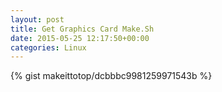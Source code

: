 ```yaml
---
layout: post                                                                                                              
title: Get Graphics Card Make.Sh                                                                                                                       
date: 2015-05-25 12:17:50+00:00                                                                                                                        
categories: Linux                                                                                                                
---                                                                                                                              
```


{% gist makeittotop/dcbbbc9981259971543b %}                                                                                                           


